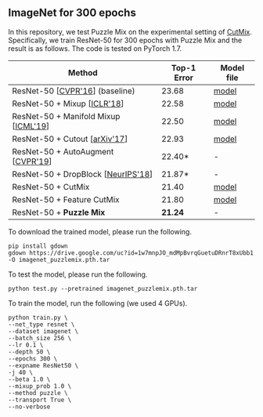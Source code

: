 ## ImageNet for 300 epochs

In this repository, we test Puzzle Mix on the experimental setting of [CutMix](https://github.com/clovaai/CutMix-PyTorch). 
Specifically, we train ResNet-50 for 300 epochs with Puzzle Mix and the result is as follows. The code is tested on PyTorch 1.7.

 Method | Top-1 Error | Model file
 -- | -- | --
 ResNet-50 [[CVPR'16](https://arxiv.org/abs/1512.03385)] (baseline) | 23.68 | [model](https://www.dropbox.com/sh/phwbbrtadrclpnx/AAA9QUW9G_xvBdI-mDiIzP_Ha?dl=0)
 ResNet-50 + Mixup [[ICLR'18](https://arxiv.org/abs/1710.09412)] | 22.58 | [model](https://www.dropbox.com/sh/g64c8bda61n12if/AACyaTZnku_Sgibc9UvOSblNa?dl=0)
 ResNet-50 + Manifold Mixup [[ICML'19](https://arxiv.org/abs/1806.05236)] | 22.50 | [model](https://www.dropbox.com/sh/bjardjje11pti0g/AABFGW0gNrNE8o8TqUf4-SYSa?dl=0)
 ResNet-50 + Cutout [[arXiv'17](https://arxiv.org/abs/1708.04552)] | 22.93 | [model](https://www.dropbox.com/sh/ln8zk2z7zt2h1en/AAA7z8xTBlzz7Ofbd5L7oTnTa?dl=0)
 ResNet-50 + AutoAugment [[CVPR'19](https://arxiv.org/abs/1805.09501)] | 22.40* | -
 ResNet-50 + DropBlock [[NeurIPS'18](https://arxiv.org/abs/1810.12890)] | 21.87* | -
 ResNet-50 + CutMix | 21.40 | [model](https://www.dropbox.com/sh/w8dvfgdc3eirivf/AABnGcTO9wao9xVGWwqsXRala?dl=0)
 ResNet-50 + Feature CutMix | 21.80 | [model](https://www.dropbox.com/sh/zj1wptsg0hwqf0k/AABRNzvjFmIS7_vOEQkqb6T4a?dl=0)
 ResNet-50 + **Puzzle Mix** | **21.24** | -

To download the trained model, please run the following.
```
pip install gdown
gdown https://drive.google.com/uc?id=1w7mnpJO_mdMpBvrqGuetuDRnrT8xUbb1 -O imagenet_puzzlemix.pth.tar
```

To test the model, please run the following.
```
python test.py --pretrained imagenet_puzzlemix.pth.tar
```

To train the model, run the following (we used 4 GPUs). 
```
python train.py \
--net_type resnet \
--dataset imagenet \
--batch_size 256 \
--lr 0.1 \
--depth 50 \
--epochs 300 \
--expname ResNet50 \
-j 40 \
--beta 1.0 \
--mixup_prob 1.0 \
--method puzzle \
--transport True \
--no-verbose
```
